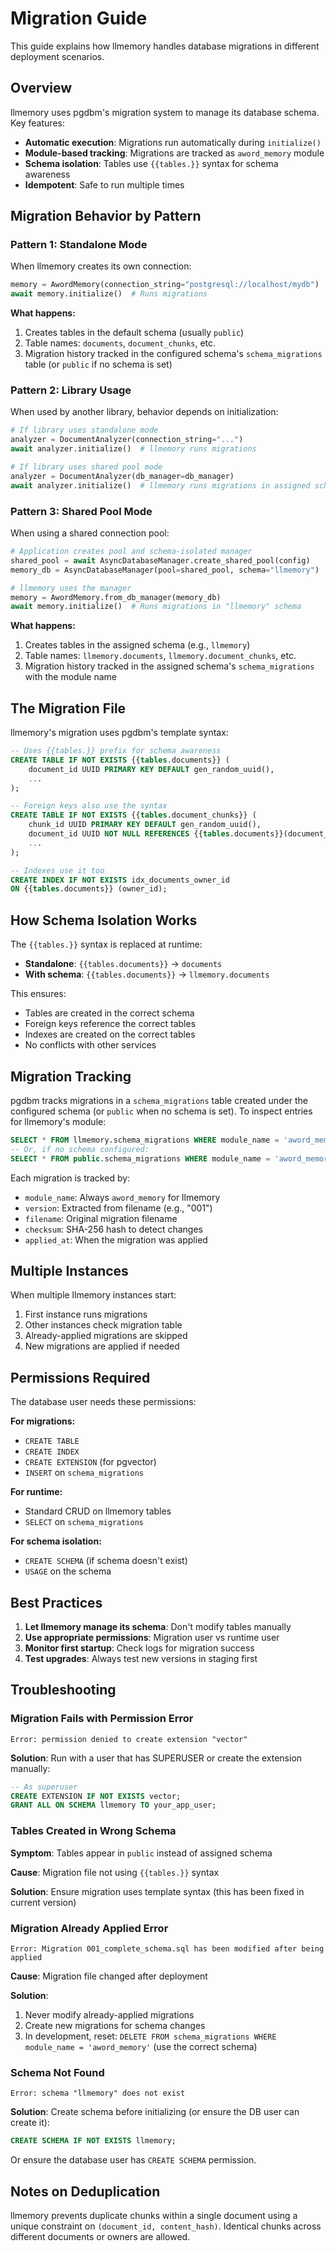 # Migration Guide

This guide explains how llmemory handles database migrations in different deployment scenarios.

## Overview

llmemory uses pgdbm's migration system to manage its database schema. Key features:

- **Automatic execution**: Migrations run automatically during `initialize()`
- **Module-based tracking**: Migrations are tracked as `aword_memory` module
- **Schema isolation**: Tables use `{{tables.}}` syntax for schema awareness
- **Idempotent**: Safe to run multiple times

## Migration Behavior by Pattern

### Pattern 1: Standalone Mode

When llmemory creates its own connection:

```python
memory = AwordMemory(connection_string="postgresql://localhost/mydb")
await memory.initialize()  # Runs migrations
```

**What happens:**
1. Creates tables in the default schema (usually `public`)
2. Table names: `documents`, `document_chunks`, etc.
3. Migration history tracked in the configured schema's `schema_migrations` table (or `public` if no schema is set)

### Pattern 2: Library Usage

When used by another library, behavior depends on initialization:

```python
# If library uses standalone mode
analyzer = DocumentAnalyzer(connection_string="...")
await analyzer.initialize()  # llmemory runs migrations

# If library uses shared pool mode
analyzer = DocumentAnalyzer(db_manager=db_manager)
await analyzer.initialize()  # llmemory runs migrations in assigned schema
```

### Pattern 3: Shared Pool Mode

When using a shared connection pool:

```python
# Application creates pool and schema-isolated manager
shared_pool = await AsyncDatabaseManager.create_shared_pool(config)
memory_db = AsyncDatabaseManager(pool=shared_pool, schema="llmemory")

# llmemory uses the manager
memory = AwordMemory.from_db_manager(memory_db)
await memory.initialize()  # Runs migrations in "llmemory" schema
```

**What happens:**
1. Creates tables in the assigned schema (e.g., `llmemory`)
2. Table names: `llmemory.documents`, `llmemory.document_chunks`, etc.
3. Migration history tracked in the assigned schema's `schema_migrations` with the module name

## The Migration File

llmemory's migration uses pgdbm's template syntax:

```sql
-- Uses {{tables.}} prefix for schema awareness
CREATE TABLE IF NOT EXISTS {{tables.documents}} (
    document_id UUID PRIMARY KEY DEFAULT gen_random_uuid(),
    ...
);

-- Foreign keys also use the syntax
CREATE TABLE IF NOT EXISTS {{tables.document_chunks}} (
    chunk_id UUID PRIMARY KEY DEFAULT gen_random_uuid(),
    document_id UUID NOT NULL REFERENCES {{tables.documents}}(document_id),
    ...
);

-- Indexes use it too
CREATE INDEX IF NOT EXISTS idx_documents_owner_id
ON {{tables.documents}} (owner_id);
```

## How Schema Isolation Works

The `{{tables.}}` syntax is replaced at runtime:

- **Standalone**: `{{tables.documents}}` → `documents`
- **With schema**: `{{tables.documents}}` → `llmemory.documents`

This ensures:
- Tables are created in the correct schema
- Foreign keys reference the correct tables
- Indexes are created on the correct tables
- No conflicts with other services

## Migration Tracking

pgdbm tracks migrations in a `schema_migrations` table created under the configured schema (or `public` when no schema is set). To inspect entries for llmemory's module:

```sql
SELECT * FROM llmemory.schema_migrations WHERE module_name = 'aword_memory';
-- Or, if no schema configured:
SELECT * FROM public.schema_migrations WHERE module_name = 'aword_memory';
```

Each migration is tracked by:
- `module_name`: Always `aword_memory` for llmemory
- `version`: Extracted from filename (e.g., "001")
- `filename`: Original migration filename
- `checksum`: SHA-256 hash to detect changes
- `applied_at`: When the migration was applied

## Multiple Instances

When multiple llmemory instances start:
1. First instance runs migrations
2. Other instances check migration table
3. Already-applied migrations are skipped
4. New migrations are applied if needed

## Permissions Required

The database user needs these permissions:

**For migrations:**
- `CREATE TABLE`
- `CREATE INDEX`
- `CREATE EXTENSION` (for pgvector)
- `INSERT` on `schema_migrations`

**For runtime:**
- Standard CRUD on llmemory tables
- `SELECT` on `schema_migrations`

**For schema isolation:**
- `CREATE SCHEMA` (if schema doesn't exist)
- `USAGE` on the schema

## Best Practices

1. **Let llmemory manage its schema**: Don't modify tables manually
2. **Use appropriate permissions**: Migration user vs runtime user
3. **Monitor first startup**: Check logs for migration success
4. **Test upgrades**: Always test new versions in staging first

## Troubleshooting

### Migration Fails with Permission Error

```
Error: permission denied to create extension "vector"
```

**Solution**: Run with a user that has SUPERUSER or create the extension manually:
```sql
-- As superuser
CREATE EXTENSION IF NOT EXISTS vector;
GRANT ALL ON SCHEMA llmemory TO your_app_user;
```

### Tables Created in Wrong Schema

**Symptom**: Tables appear in `public` instead of assigned schema

**Cause**: Migration file not using `{{tables.}}` syntax

**Solution**: Ensure migration uses template syntax (this has been fixed in current version)

### Migration Already Applied Error

```
Error: Migration 001_complete_schema.sql has been modified after being applied
```

**Cause**: Migration file changed after deployment

**Solution**:
1. Never modify already-applied migrations
2. Create new migrations for schema changes
3. In development, reset: `DELETE FROM schema_migrations WHERE module_name = 'aword_memory'` (use the correct schema)

### Schema Not Found

```
Error: schema "llmemory" does not exist
```

**Solution**: Create schema before initializing (or ensure the DB user can create it):
```sql
CREATE SCHEMA IF NOT EXISTS llmemory;
```

Or ensure the database user has `CREATE SCHEMA` permission.

## Notes on Deduplication

llmemory prevents duplicate chunks within a single document using a unique constraint on `(document_id, content_hash)`. Identical chunks across different documents or owners are allowed.
